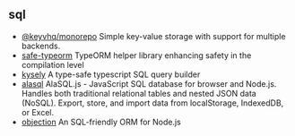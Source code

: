 ## sql

- [@keyvhq/monorepo](https://github.com/microlinkhq/keyv) Simple key-value storage with support for multiple backends.
- [safe-typeorm](https://github.com/samchon/safe-typeorm) TypeORM helper library enhancing safety in the compilation level
- [kysely](https://github.com/koskimas/kysely) A type-safe typescript SQL query builder
- [alasql](https://github.com/alasql/alasql) AlaSQL.js - JavaScript SQL database for browser and Node.js. Handles both traditional relational tables and nested JSON data (NoSQL). Export, store, and import data from localStorage, IndexedDB, or Excel.
- [objection](https://github.com/vincit/objection.js) An SQL-friendly ORM for Node.js